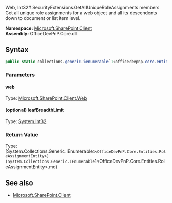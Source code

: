 Web, Int32# SecurityExtensions.GetAllUniqueRoleAssignments members
Get all unique role assignments for a web object and all its descendents down to document or list item level.  

**Namespace:** [Microsoft.SharePoint.Client](Microsoft.SharePoint.Client.md)  
**Assembly:** OfficeDevPnP.Core.dll  
## Syntax
```C#
public static collections.generic.ienumerable`1<officedevpnp.core.entities.roleassignmententity> GetAllUniqueRoleAssignments(Web, Int32)
```
### Parameters
#### web
Type: [Microsoft.SharePoint.Client.Web](Microsoft.SharePoint.Client.Web.md) 
#### 
#### (optional) leafBreadthLimit
Type: [System.Int32](System.Int32.md) 
#### 
### Return Value
Type: [System.Collections.Generic.IEnumerable`1<OfficeDevPnP.Core.Entities.RoleAssignmentEntity>](System.Collections.Generic.IEnumerable`1<OfficeDevPnP.Core.Entities.RoleAssignmentEntity>.md)
## See also
- [Microsoft.SharePoint.Client](Microsoft.SharePoint.Client.md)
